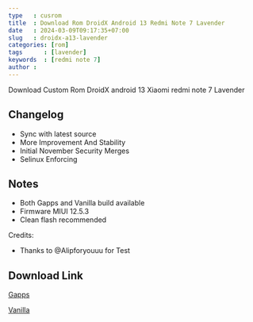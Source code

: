 ```yaml
---
type   : cusrom
title  : Download Rom DroidX Android 13 Redmi Note 7 Lavender
date   : 2024-03-09T09:17:35+07:00
slug   : droidx-a13-lavender
categories: [rom]
tags      : [lavender]
keywords  : [redmi note 7]
author : 
---
```


Download Custom Rom DroidX android 13 Xiaomi redmi note 7 Lavender

## Changelog 
- Sync with latest source
- More Improvement And Stability
- Initial November Security Merges
- Selinux Enforcing

## Notes
- Both Gapps and Vanilla build available
- Firmware MIUI 12.5.3
- Clean flash recommended

Credits:
- Thanks to @Alipforyouuu for Test

## Download Link
[Gapps](https://sourceforge.net/projects/premiumprjktrom/files/Lavender/droidx-1.7-20231202-1859-UNOFFICIAL-lavender-Gapps.zip/download)

[Vanilla](https://sourceforge.net/projects/premiumprjktrom/files/Lavender/droidx-1.7-20231202-2327-UNOFFICIAL-lavender-Vanilla.zip/download)


